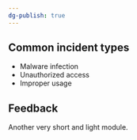 ```yaml
---
dg-publish: true
---
```

## Common incident types

- Malware infection
- Unauthorized access
- Improper usage

## Feedback

Another very short and light module.
